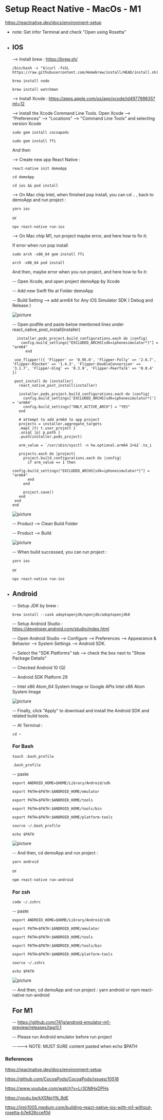 # Setup React Native - MacOs - M1
https://reactnative.dev/docs/environment-setup
* note: Get infor Terminal and check "Open using Rosetta"

- ## IOS

  --> Install brew : https://brew.sh/
  ```
  /bin/bash -c "$(curl -fsSL https://raw.githubusercontent.com/Homebrew/install/HEAD/install.sh)"
  ```

  ```
  brew install node
  ```
  ```
  brew install watchman
  ```

  --> Install Xcode : https://apps.apple.com/us/app/xcode/id497799835?mt=12

  --> Install the Xcode Command Line Tools.
      Open Xcode --> "Preferences" --> "Locations" --> "Command Line Tools" and selecting version Xcode
  ```
  sudo gem install cocoapods
  ```
  ```
  sudo gem install ffi
  ```

  And then

  --> Create new app React Native :
  ```
  react-native init demoApp
  ```

  ```
  cd demoApp
  ```

  ```
  cd ios && pod install
  ```

  --> On Mac chip Intel, when finished pop install, you can cd .. , back to demoApp and run project :

  ```
  yarn ios
  ```

  or

  ```
  npx react-native run-ios
  ```

  --> On Mac chip M1, run project maybe error, and here how to fix it:

  If error when run pop install

  ```
  sudo arch -x86_64 gem install ffi
  ```
  ```
  arch -x86_64 pod install
  ```

  And then, maybe error when you run project, and here how to fix it:

  -- Open Xcode, and open project demoApp by Xcode

  -- Add new Swift file at Folder demoApp

  -- Build Setting --> add arm64 for Any iOS Simulator SDK ( Debug and Release )

  ![picture](../static/Xcode.png)

  -- Open podfile and paste below mentioned lines under react_native_post_install(installer)

  ```
    installer.pods_project.build_configurations.each do |config|
      config.build_settings["EXCLUDED_ARCHS[sdk=iphonesimulator*]"] = "arm64"
        end
  ```

   ```
    use_flipper!({ 'Flipper' => '0.95.0', 'Flipper-Folly' => '2.6.7', 'Flipper-RSocket' => '1.4.3', 'Flipper-DoubleConversion' => '3.1.7', 'Flipper-Glog' => '0.3.9', 'Flipper-PeerTalk' => '0.0.4' })

    post_install do |installer|
      react_native_post_install(installer)

      installer.pods_project.build_configurations.each do |config|
        config.build_settings['EXCLUDED_ARCHS[sdk=iphonesimulator*]'] = 'arm64'
        config.build_settings["ONLY_ACTIVE_ARCH"] = "YES"
      end

      # attempt to add arm64 to app project
      projects = installer.aggregate_targets
      .map{ |t| t.user_project }
      .uniq{ |p| p.path }
      .push(installer.pods_project)

      arm_value = `/usr/sbin/sysctl -n hw.optional.arm64 2>&1`.to_i

      projects.each do |project|
        project.build_configurations.each do |config|
          if arm_value == 1 then
            config.build_settings["EXCLUDED_ARCHS[sdk=iphonesimulator*]"] = "arm64"
          end
        end

        project.save()
      end
    end
  end
  ```
  ![picture](../static/podfile.png)

  -- Product --> Clean Build Folder

  -- Product --> Build

  ![picture](../static/build.png)

  -- When build successed, you can run project :

  ```
  yarn ios
  ```

  or

  ```
  npx react-native run-ios
  ```


- ## Android

  -- Setup JDK by brew :
  ```
  brew install --cask adoptopenjdk/openjdk/adoptopenjdk8
  ```

  -- Setup Android Studio : https://developer.android.com/studio/index.html

  -- Open Android Studio --> Configure --> Preferences --> Appearance & Behavior --> System Settings --> Android SDK.

  -- Select the "SDK Platforms" tab -->  check the box next to "Show Package Details"

  -- Checked Android 10 (Q)

    -- Android SDK Platform 29

    -- Intel x86 Atom_64 System Image or Google APIs Intel x86 Atom System Image

  ![picture](../static/SDK.png)

    -- Finally, click "Apply" to download and install the Android SDK and related build tools.

  -- At Terminal :

  ```
  cd ~
  ```

  ### For Bash

  ```
  touch .bash_profile
  ```

  ```
  .bash_profile
  ```

  -- paste

      export ANDROID_HOME=$HOME/Library/Android/sdk

      export PATH=$PATH:$ANDROID_HOME/emulator

      export PATH=$PATH:$ANDROID_HOME/tools

      export PATH=$PATH:$ANDROID_HOME/tools/bin

      export PATH=$PATH:$ANDROID_HOME/platform-tools

  ```
  source ~/.bash_profile
  ```

  ```
  echo $PATH
  ```

  ![picture](../static/checkENV.png)

  -- And then, cd demoApp and run project :
  ```
  yarn android
  ```
  or
  ```
  npm react-native run-android
  ```

  ### For zsh
  ```
  code ~/.zshrc
  ```

  -- paste

      export ANDROID_HOME=$HOME/Library/Android/sdk

      export PATH=$PATH:$ANDROID_HOME/emulator

      export PATH=$PATH:$ANDROID_HOME/tools

      export PATH=$PATH:$ANDROID_HOME/tools/bin

      export PATH=$PATH:$ANDROID_HOME/platform-tools

  ```
  source ~/.zshrc
  ```

  ```
  echo $PATH
  ```
  ![picture](../static/checkENV.png)

  -- And then, cd demoApp and run project : yarn android or npm react-native run-android


  ## For M1

  -- https://github.com/741g/android-emulator-m1-preview/releases/tag/0.1

  -- Please run Android emulator before run project

  -----> NOTE: MUST SURE content pasted when echo $PATH

### References

https://reactnative.dev/docs/environment-setup

https://github.com/CocoaPods/CocoaPods/issues/10518

https://www.youtube.com/watch?v=Lr3OMHxDPHs

https://youtu.be/kXSNqYN_RdE

https://jimji1005.medium.com/building-react-native-ios-with-m1-without-rosetta-b7e626ccef0d

